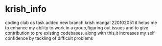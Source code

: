 # krish_info
coding club os task
added new branch 
krish mangal
220102051
it helps me to enhance my ability to work in a group,figuring out issues and to give contribution to pre existing codebases.
along with this,it increases my self confidence by tackling of difficult problems
